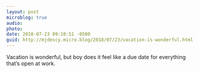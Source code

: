 ```yaml
---
layout: post
microblog: true
audio: 
photo: 
date: 2018-07-23 09:10:51 -0500
guid: http://mjdescy.micro.blog/2018/07/23/vacation-is-wonderful.html
---
```

Vacation is wonderful, but boy does it feel like a due date for everything that’s open at work.
